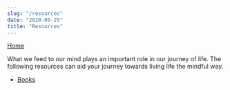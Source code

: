 ```yaml
---
slug: "/resources"
date: "2020-05-25"
title: "Resources"
---
```

[Home](/)

What we feed to our mind plays an important role in our journey of life. The following resources can aid your journey towards living life the mindful way.

* [Books](/resources/books)